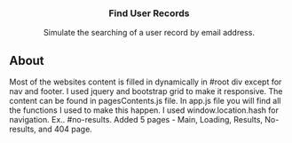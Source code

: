 <h3 align="center">Find User Records</h3>

<p align="center">Simulate the searching of a user record by email address.</p>

## About

Most of the websites content is filled in dynamically in #root div except for nav and footer.
I used jquery and bootstrap grid to make it responsive. The content can be found in pagesContents.js file.
In app.js file you will find all the functions I used to make this happen. I used window.location.hash for 
navigation. Ex.. #no-results. Added 5 pages - Main, Loading, Results, No-results, and 404 page.